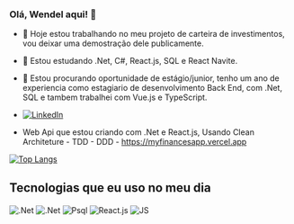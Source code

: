 ### Olá, Wendel aqui! 👋

- 🔭 Hoje estou trabalhando no meu projeto de carteira de investimentos, vou deixar uma demostração dele publicamente.
- 🌱 Estou estudando .Net, C#, React.js, SQL e React Navite.
- 👯 Estou procurando oportunidade de estágio/junior, tenho um ano de experiencia como estagiario de desenvolvimento Back End, com .Net, SQL e tambem trabalhei com Vue.js e TypeScript.
- [![LinkedIn](https://img.shields.io/badge/LinkedIn-0077B5?style=for-the-badge&logo=linkedin&logoColor=white)](https://www.linkedin.com/in/wendel-maciel-209a291b6/)

- Web Api que estou criando com .Net e React.js, Usando Clean Architeture - TDD - DDD - https://myfinancesapp.vercel.app

<!--![Wendel GitHub stats](https://github-readme-stats.vercel.app/api?username=wendelfilipe&show_icons=true&theme=dracula) -->

[![Top Langs](https://github-readme-stats.vercel.app/api/top-langs/?username=wendelfilipe)](https://github.com/wendelfilipe/github-readme-stats)


## Tecnologias que eu uso no meu dia

<div style="display: inline_block">
  <img align="center" alt=".Net" src="https://img.shields.io/badge/.NET-5C2D91?style=for-the-badge&logo=.net&logoColor=white" />
  <img align="center" alt=".Net" src="https://img.shields.io/badge/C%23-239120?style=for-the-badge&logo=c-sharp&logoColor=white" />
  <img align="center" alt="Psql" src="https://img.shields.io/badge/PostgreSQL-316192?style=for-the-badge&logo=postgresql&logoColor=white" />
  <img align="center" alt="React.js" src="https://img.shields.io/badge/React-20232A?style=for-the-badge&logo=react&logoColor=61DAFB" />
  <img align="center" alt="JS" src="https://img.shields.io/badge/JavaScript-F7DF1E?style=for-the-badge&logo=javascript&logoColor=black" />
</div><br/>
